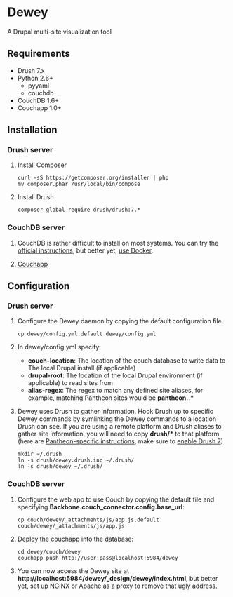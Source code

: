# Dewey

A Drupal multi-site visualization tool

## Requirements

* Drush 7.x
* Python 2.6+
	* pyyaml
	* couchdb
* CouchDB 1.6+
* Couchapp 1.0+

## Installation

### Drush server

1. Install Composer

	```
	curl -sS https://getcomposer.org/installer | php
	mv composer.phar /usr/local/bin/compose
	```


2. Install Drush

	```
	composer global require drush/drush:7.*
	```

### CouchDB server

1. CouchDB is rather difficult to install on most systems. You can try the [official instructions](http://docs.couchdb.org/en/latest/install/index.html), but better yet, [use Docker](https://registry.hub.docker.com/u/frodenas/couchdb/).

2. [Couchapp](https://github.com/couchapp/couchapp)

## Configuration

### Drush server

1. Configure the Dewey daemon by copying the default configuration file

	```
	cp dewey/config.yml.default dewey/config.yml
	```

2. In dewey/config.yml specify:

 	* **couch-location**: The location of the couch database to write data to The local Drupal install (if applicable)
 	* **drupal-root**: The location of the local Drupal environment (if applicable) to read sites from
 	* **alias-regex**: The regex to match any defined site aliases, for example, matching Pantheon sites would be **pantheon\..\***

3. Dewey uses Drush to gather information. Hook Drush up to specific Dewey commands by symlinking the Dewey commands to a location Drush can see. If you are using a remote platform and Drush aliases to gather site information, you will need to copy **drush/\*** to that platform (here are [Pantheon-specific instructions](https://pantheon.io/blog/expand-use-drush-pantheon-more-commands?mkt_tok=3RkMMJWWfF9wsRoju63PZKXonjHpfsX57O0sUaO3lMI%2F0ER3fOvrPUfGjI4FRcVmI%2BSLDwEYGJlv6SgFSbHDMadzzLgNUxg%3D), make sure to [enable Drush 7](https://pantheon.io/blog/fix-drush-site-aliases-policy-file))

	```
	mkdir ~/.drush
	ln -s drush/dewey.drush.inc ~/.drush/
	ln -s drush/dewey ~/.drush/
	```


### CouchDB server

1. Configure the web app to use Couch by copying the default file and specifying **Backbone.couch_connector.config.base_url**:

	```
	cp couch/dewey/_attachments/js/app.js.default couch/dewey/_attachments/js/app.js
	```


2. Deploy the couchapp into the database:

	```
	cd dewey/couch/dewey
	couchapp push http://user:pass@localhost:5984/dewey
	```
	
3. You can now access the Dewey site at **http://localhost:5984/dewey/_design/dewey/index.html**, but better yet, set up NGINX or Apache as a proxy to remove that ugly address.